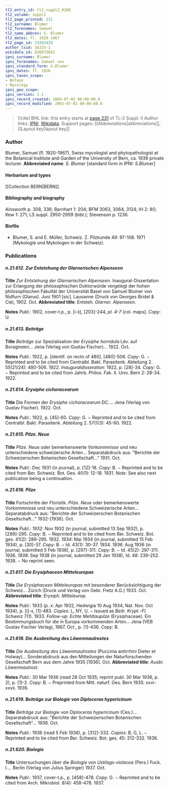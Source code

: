 ```yaml
---
tl2_entry_id: tl2_suppl2_0288
tl2_volume: suppl2
tl2_page_printed: 231
tl2_surname: Blumer
tl2_forenames: Samuel
tl2_name_abbrev: S. Blumer
tl2_dates: fl. 1920-1967
tl2_page_id: 33265428
author_lsid: 16233-1
wikidata_id: Q36673052
ipni_surname: Blumer
ipni_forenames: Samuel von
ipni_standard_form: S.Blumer
ipni_dates: fl. 1926
ipni_taxon_scope: 
- Botany
- Mycology
ipni_geo_scope: 
ipni_version: 1.1
ipni_record_created: 2003-07-02 00:00:00.0
ipni_record_modified: 2003-07-02 00:00:00.0
---
```


> [!cite] BHL link: this entry starts at [page 231](https://www.biodiversitylibrary.org/page/33265428) of TL-2 Suppl. II
> Author links: [IPNI](https://www.ipni.org/a/16233-1), [Wikidata](https://www.wikidata.org/wiki/Q36673052). Support pages: [[Abbreviations|abbreviations]], [[Layout key|layout key]]

### Author

Blumer, Samuel (fl. 1920-1967), Swiss mycologist and phytopathologist at the Botanical Institute and Garden of the University of Bern, ca. 1939 private lecturer. 
**Abbreviated name**: *S. Blumer* \[standard form in IPNI: *S.Blumer*\]

#### Herbarium and types

[[Collection BERN|BERN]].

#### Bibliography and biography

Ainsworth p. 308, 336; Barnhart 1: 204; BFM 3063, 3064, 3124; IH 2: 80; Kew 1: 271; LS suppl. 2950-2959 (bibl.); Stevenson p. 1236.

#### Biofile

- Blumer, S. and E. Müller, Schweiz. Z. Pilzkunde 49: 97-108. 1971 (Mykologie und Mykologen in der Schweiz).

### Publications

##### n.21.612. Zur Entstehung der Glarnerischen Alpenseen

**Title**
*Zur Entstehung der Glarnerischen Alpenseen*. Inaugural-Dissertation zur Erlangung der philosophischen Doktorwürde vorgelegt der hohen philosophischen Fakultät der Universität Basel von Samuel Blumer von Nidfurn (Glarus). Juni 1901 \[sic\]. Lausanne (Druck von Georges Bridel & Cie), 1902. Oct.
**Abbreviated title**: *Entsteh. Glarner. Alpenseen*.

**Notes**
*Publ*.: 1902, cover-t.p., p. \[i-ii\], \[203\]-244, *pl. 4-7* (col. maps\]. *Copy*: U.

##### n.21.613. Beiträge

**Title**
*Beiträge* zur Spezialisation der *Erysiphe horridula* Lév. auf Boragineen... Jena (Verlag von Gustav Fischer)... 1922. Oct.

**Notes**
*Publ*.: 1922, p. \[identif. on recto of 480\], \[480\]-506. *Copy*: G. − Reprinted and to be cited from Centralbl. Bakt. Parasitenk. Abteilung 2. 55(21/24): 480-506. 1922.
*Inauguraldisseration*: 1922, p. \[28\]-34. *Copy*: G. − Reprinted and to be cited from Jahrb. Philos. Fak. II. Univ. Bern 2: 28-34. 1922.

##### n.21.614. Erysiphe cichoracearum

**Title**
Die Formen der *Erysiphe cichoracearum* DC.... Jena (Verlag von Gustav Fischer). 1922. Oct.

**Notes**
*Publ*.: 1922, p. \[45\]-60. *Copy*: G. − Reprinted and to be cited from Centralbl. Bakt. Parasitenk. Abteilung 2. 57(1/3): 45-60. 1922.

##### n.21.615. Pilze. Neue

**Title**
*Pilze. Neue* oder bemerkenswerte *Vorkommnisse* und neu unterschiedene schweizersche Arten... Separatabdruck aus: "Berichte der Schweizerschen Botanischen Gesellschaft..." 1931. Oct.

**Notes**
*Publ*.: Dec 1931 (in journal), p. \[12\]-18. *Copy*: B. − Reprinted and to be cited from Ber. Schweiz. Bot. Ges. 40(1): 12-18. 1931.
*Note*: See also next publication being a continuation.

##### n.21.616. Pilze

**Title**
Fortschritte der Floristik. *Pilze*. *Neue* oder bemerkenswerte Vorkommnisse und neu unterschiedene Schweizerische Arten... Separatabdruck aus: "Berichte der Schweizerschen Botanischen Gesellschaft..." 1932-\[1936\]. Oct.

**Notes**
*Publ*.: *1932*: Nov 1932 (in journal, submitted 13 Sep 1932), p. \[289\]-295. *Copy*: B. − Reprinted and to be cited from Ber. Schweiz. Bot. ges. 41(2): 289-295. 1932.
*1934*: Mai 1934 (in journal, submitted 15 Feb 1934), p. \[30\]-37. *Copy*: B. − Id. 43(1): 30-37. 1934.
*1936*: Aug 1936 (in journal, submitted 5 Feb 1936), p. \[297\]-311. *Copy*: B. − Id. 45(2): 297-311. 1936.
*1938*: Sep 1938 (in journal, submitted 29 Jan 1938), Id. 48: 239-252. 1938. − No reprint seen.

##### n.21.617. Die Erysiphaceen Mitteleuropas

**Title**
*Die Erysiphaceen Mitteleuropas* mit besonderer Berücksichtigung der Schweiz... Zürich (Druck und Verlag von Gebr. Fretz A.G.) 1933. Oct.
**Abbreviated title**: *Erysiph. Mitteleurop.*

**Notes**
*Publ*.: 1933 (p. x: Apr 1932, Hedwigia 10 Aug 1934, Nat. Nov. Oct 1934), p. \[i\]-x, \[1\]-483.
*Copies*: L, NY, U. − Issued as *Beitr. Krypt.-Fl. Schweiz* 7(1). 1933.
*Follow-up*: *Echte Mehltaupilze* (Erysiphaceae). Ein Bestimmungsbuch für die in Europa vorkommenden Arten... Jena (VEB Gustav Fischer Verlag), 1967. Oct., p. \[1\]-436. *Copy*: B.

##### n.21.618. Die Ausbreitung des Löwenmaulrostes

**Title**
*Die Ausbreitung des Löwenmaulrostes* (Puccinia antirrhini Dieter et Holway)... Sonderabdruck aus den Mitteilungen der Naturforschenden Gesellschaft Bern aus dem Jahre 1935 \[1936\]. Oct.
**Abbreviated title**: *Ausbr. Löwenmaulrost.*

**Notes**
*Publ*.: 30 Mar 1936 (read 28 Oct 1935; reprint publ. 30 Mar 1936, p. 2), p. \[1\]-2. *Copy*: B. − Preprinted from Mitt. naturf. Ges. Bern 1935: xxvi-xxvii. 1936.

##### n.21.619. Beiträge zur Biologie von Diploceras hypericinum

**Title**
*Beiträge zur Biologie von Diploceras hypericinum* (Ces.)... Separatabdruck aus: "Berichte der Schweizerischen Botanischen Gesellschaft"... 1936. Oct.

**Notes**
*Publ*.: 1936 (read 5 Feb 1936), p. \[312\]-332. *Copies*: B, G, L. − Reprinted and to be cited from Ber. Schweiz. Bot. ges. 45: 312-332. 1936.

##### n.21.620. Biologie

**Title**
Untersuchungen über die *Biologie* von *Ustilago violacea* (Pers.) Fuck. I.... Berlin (Verlag von Julius Springer) 1937. Oct.

**Notes**
*Publ*.: 1937, cover-t.p., p. \[458\]-478. *Copy*: G. − Reprinted and to be cited from Arch. Mikrobiol. 8(4): 458-478. 1937.

